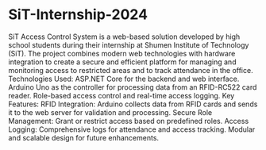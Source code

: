 # SiT-Internship-2024
SiT Access Control System is a web-based solution developed by high school students during their internship at Shumen Institute of Technology (SiT). The project combines modern web technologies with hardware integration to create a secure and efficient platform for managing and monitoring access to restricted areas and to track attendance in the office. Technologies Used: ASP.NET Core for the backend and web interface. Arduino Uno as the controller for processing data from an RFID-RC522 card reader. Role-based access control and real-time access logging. Key Features: RFID Integration: Arduino collects data from RFID cards and sends it to the web server for validation and processing. Secure Role Management: Grant or restrict access based on predefined roles. Access Logging: Comprehensive logs for attendance and access tracking. Modular and scalable design for future enhancements.
